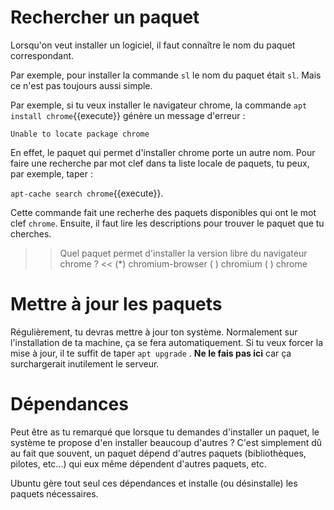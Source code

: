 
# Rechercher un paquet

Lorsqu'on veut installer un logiciel, il faut connaître le nom du paquet correspondant.

Par exemple, pour installer la commande `sl` le nom du paquet était `sl`. Mais ce n'est pas toujours aussi simple.

Par exemple, si tu veux installer le navigateur chrome, la commande `apt install chrome`{{execute}} génère un message d'erreur :

`Unable to locate package chrome`

En effet, le paquet qui permet d'installer chrome porte un autre nom.
Pour faire une recherche par mot clef dans ta liste locale de paquets, tu peux, par exemple, taper :

`apt-cache search chrome`{{execute}}.

Cette commande fait une recherhe des paquets disponibles qui ont le mot clef `chrome`.
Ensuite, il faut lire les descriptions pour trouver le paquet que tu cherches.

>> Quel paquet permet d'installer la version libre du navigateur chrome ? <<
(*) chromium-browser
( ) chromium
( ) chrome

# Mettre à jour les paquets

Régulièrement, tu devras mettre à jour ton système.
Normalement sur l'installation de ta machine, ça se fera automatiquement.
Si tu veux forcer la mise à jour, il te suffit de taper `apt upgrade` . **Ne le fais pas ici** car ça surchargerait inutilement le serveur.

# Dépendances

Peut être as tu remarqué que lorsque tu demandes d'installer un paquet, le système te propose d'en installer beaucoup d'autres ? 
C'est simplement dû au fait que souvent, un paquet dépend d'autres paquets (bibliothèques, pilotes, etc...) qui eux même dépendent d'autres paquets, etc.

Ubuntu gère tout seul ces dépendances et installe (ou désinstalle) les paquets nécessaires.
